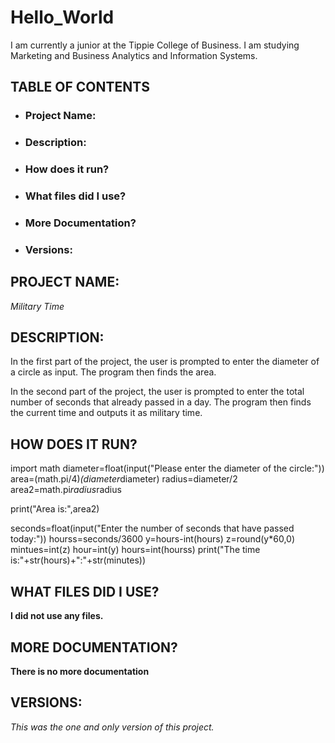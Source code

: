 # Hello_World
I am currently a junior at the Tippie College of Business. I am studying Marketing and Business Analytics and Information Systems.

## TABLE OF CONTENTS
- ### Project Name: 
- ### Description: 
- ### How does it run?
- ### What files did I use?
- ### More Documentation? 
- ### Versions: 

## PROJECT NAME:
*Military Time*

## DESCRIPTION:
In the first part of the project, the user is prompted to enter the diameter of a circle as input. The program then finds the area.

In the second part of the project, the user is prompted to enter the total number of seconds that already passed in a day.
The program then finds the current time and outputs it as military time.

## HOW DOES IT RUN?
import math
diameter=float(input("Please enter the diameter of the circle:"))
area=(math.pi/4)*(diameter*diameter)
radius=diameter/2
area2=math.pi*radius*radius

print("Area is:",area2)


seconds=float(input("Enter the number of seconds that have passed today:"))
hourss=seconds/3600
y=hours-int(hours)
z=round(y*60,0)
mintues=int(z)
hour=int(y)
hours=int(hourss)
print("The time is:"+str(hours)+":"+str(minutes))

## WHAT FILES DID I USE?
**I did not use any files.**

## MORE DOCUMENTATION?
**There is no more documentation**

## VERSIONS:
*This was the one and only version of this project.*
